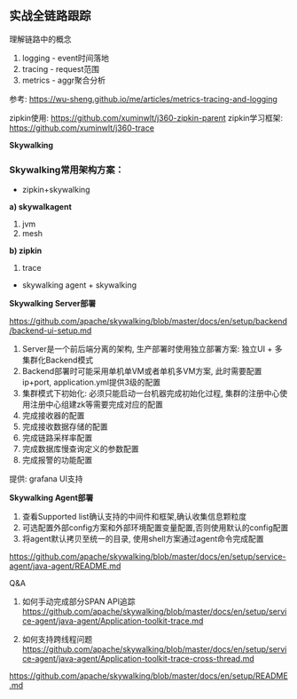 ## 实战全链路跟踪

理解链路中的概念

1. logging - event时间落地
2. tracing - request范围
3. metrics - aggr聚合分析

参考: https://wu-sheng.github.io/me/articles/metrics-tracing-and-logging

zipkin使用: https://github.com/xuminwlt/j360-zipkin-parent
zipkin学习框架: https://github.com/xuminwlt/j360-trace

**Skywalking**

### Skywalking常用架构方案：

- zipkin+skywalking

**a) skywalkagent**
1. jvm
2. mesh

**b) zipkin**
1. trace

- skywalking agent + skywalking

**Skywalking Server部署**

https://github.com/apache/skywalking/blob/master/docs/en/setup/backend/backend-ui-setup.md

1. Server是一个前后端分离的架构, 生产部署时使用独立部署方案: 独立UI + 多集群化Backend模式
2. Backend部署时可能采用单机单VM或者单机多VM方案, 此时需要配置ip+port, application.yml提供3级的配置
3. 集群模式下初始化: 必须只能启动一台机器完成初始化过程, 集群的注册中心使用注册中心组建zk等需要完成对应的配置
4. 完成接收器的配置
5. 完成接收数据存储的配置
5. 完成链路采样率配置
6. 完成数据库慢查询定义的参数配置
7. 完成报警的功能配置

提供: grafana UI支持

**Skywalking Agent部署**

1. 查看Supported list确认支持的中间件和框架,确认收集信息颗粒度
2. 可选配置外部config方案和外部环境配置变量配置,否则使用默认的config配置
3. 将agent默认拷贝至统一的目录, 使用shell方案通过agent命令完成配置

https://github.com/apache/skywalking/blob/master/docs/en/setup/service-agent/java-agent/README.md



Q&A
1. 如何手动完成部分SPAN API追踪
https://github.com/apache/skywalking/blob/master/docs/en/setup/service-agent/java-agent/Application-toolkit-trace.md

2. 如何支持跨线程问题
https://github.com/apache/skywalking/blob/master/docs/en/setup/service-agent/java-agent/Application-toolkit-trace-cross-thread.md


https://github.com/apache/skywalking/blob/master/docs/en/setup/README.md

